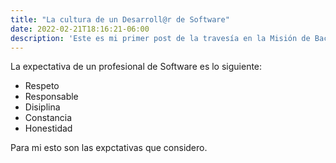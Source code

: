 ```yaml
---
title: "La cultura de un Desarroll@r de Software"
date: 2022-02-21T18:16:21-06:00
description: 'Este es mi primer post de la travesía en la Misión de Backend con Node JS de Launch X.'
---
```


La expectativa de un profesional de Software es lo siguiente:

- Respeto
- Responsable
- Disiplina
- Constancia
- Honestidad

Para mi esto son las expctativas que considero.
